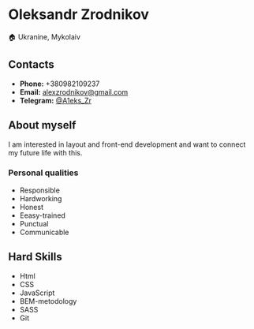 
# Oleksandr Zrodnikov
🏠 Ukranine, Mykolaiv

## Contacts
 - **Phone:** +380982109237
 - **Email:** <alexzrodnikov@gmail.com>
 - **Telegram:** [@A1eks_Zr](https://t.me/A1eks_Zr)

## About myself
I am interested in layout and front-end development and want to connect my future life with this.

### Personal qualities
- Responsible
- Hardworking
- Honest
- Eeasy-trained
- Punctual
- Communicable

## Hard Skills
- Html
- CSS
- JavaScript
- BEM-metodology
- SASS
- Git
